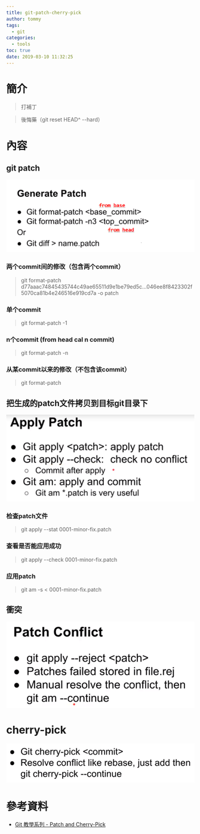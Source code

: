 ```yaml
---
title: git-patch-cherry-pick
author: tommy
tags:
  - git
categories:
  - tools
toc: true
date: 2019-03-10 11:32:25
---
```


# 簡介

> 打補丁

> 後悔藥（git reset HEAD^ --hard）


<!--more-->
# 內容


## git patch

![](images/20190310113100.png)

### 两个commit间的修改（包含两个commit）
> git format-patch d77aaac74845435744c49ae65511d9e1be79ed5c...046ee8f8423302f5070ca81b4e246516e919cd7a -o patch

### 单个commit
> git format-patch -1 <r1>

### n个commit (from head cal  n  commit)
> git format-patch -n <r1>


### 从某commit以来的修改（不包含该commit）
> git format-patch <r1>


## 把生成的patch文件拷贝到目标git目录下

![](images/20190310114916.png)

### 检查patch文件
> git apply --stat 0001-minor-fix.patch

### 查看是否能应用成功
> git apply --check 0001-minor-fix.patch

### 应用patch
> git am -s < 0001-minor-fix.patch



## 衝突
![](images/20190310115843.png)




# cherry-pick
![](images/20190310121118.png)



# 參考資料

- [Git 教學系列 - Patch and Cherry-Pick](https://www.youtube.com/watch?v=juPuEiwRvvE)

